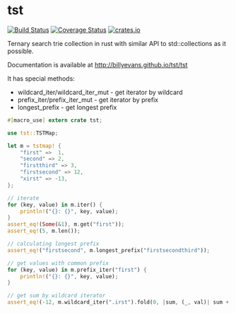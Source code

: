 # tst

[![Build Status](https://travis-ci.org/billyevans/tst.svg?branch=master)](https://travis-ci.org/billyevans/tst)
[![Coverage Status](https://coveralls.io/repos/billyevans/tst/badge.svg?branch=master)](https://coveralls.io/r/billyevans/tst?branch=master)
[![crates.io](http://meritbadge.herokuapp.com/tst)](https://crates.io/crates/tst)

Ternary search trie collection in rust with similar API to std::collections as it possible.

Documentation is available at http://billyevans.github.io/tst/tst

It has special methods:
- wildcard_iter/wildcard_iter_mut - get iterator by wildcard
- prefix_iter/prefix_iter_mut - get iterator by prefix
- longest_prefix - get longest prefix



```rust
#[macro_use] extern crate tst;

use tst::TSTMap;

let m = tstmap! {
    "first" =>  1,
    "second" => 2,
    "firstthird" => 3,
    "firstsecond" => 12,
    "xirst" => -13,
};

// iterate
for (key, value) in m.iter() {
    println!("{}: {}", key, value);
}
assert_eq!(Some(&1), m.get("first"));
assert_eq!(5, m.len());

// calculating longest prefix
assert_eq!("firstsecond", m.longest_prefix("firstsecondthird"));

// get values with common prefix
for (key, value) in m.prefix_iter("first") {
    println!("{}: {}", key, value);
}

// get sum by wildcard iterator
assert_eq!(-12, m.wildcard_iter(".irst").fold(0, |sum, (_, val)| sum + val));
```
